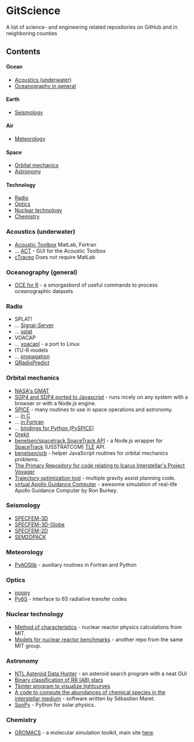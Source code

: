 # GitScience
A list of science- and engineering related repositories on GitHub and in neighboring counties

## Contents

#### Ocean

* [Acoustics (underwater)](https://github.com/Hunter-Github/GitScience#acoustics-underwater)
 * [Oceanography in general](https://github.com/Hunter-Github/GitScience#oceanography-general)

#### Earth

* [Seismology](https://github.com/Hunter-Github/GitScience#seismology)

#### Air

 * [Meteorology](https://github.com/Hunter-Github/GitScience#meteorology)

#### Space

 * [Orbital mechanics](https://github.com/Hunter-Github/GitScience#orbital-mechanics)
 * [Astronomy](https://github.com/Hunter-Github/GitScience#astronomy)

#### Technology

 * [Radio](https://github.com/Hunter-Github/GitScience#radio)
 * [Optics](https://github.com/Hunter-Github/GitScience#optics)
 * [Nuclear technology](https://github.com/Hunter-Github/GitScience#nuclear-technology)
* [Chemistry](https://github.com/Hunter-Github/GitScience#chemistry)

### Acoustics (underwater)

* [Acoustic Toolbox](http://oalib.hlsresearch.com/Modes/AcousticsToolbox/) MatLab, Fortran
 * ... [ACT](http://cmst.curtin.edu.au/products/actoolbox.cfm) - GUI for the Acoustic Toolbox
* [cTraceo](https://github.com/EyNuel/cTraceo) Does not require MatLab

### Oceanography (general)

 * [OCE for R](https://github.com/dankelley/oce) - a smorgasbord of useful commands to process oceanographic datasets

### Radio

* SPLAT!
 * ... [Signal-Server](https://github.com/Cloud-RF/Signal-Server)
 * ... [splat](https://github.com/jmcmellen/splat)
* VOACAP
 * ... [voacapl](https://github.com/jawatson/voacapl) - a port to Linux
* ITU-R models
 * ... [propagation](https://github.com/deepaknadig/propagation)
* [QRadioPredict](http://qradiopredict.sourceforge.net/)

### Orbital mechanics

* [NASA's GMAT](http://gmat.sourceforge.net/)
* [SGP4 and SDP4 ported to Javascript](https://github.com/shashwatak/satellite-js) - runs nicely on any system with a browser or with a Node.js engine.
* [SPICE](http://naif.jpl.nasa.gov/naif/toolkit.html) - many routines to use in space operations and astronomy.
 * ... [in C](http://naif.jpl.nasa.gov/naif/toolkit_C.html)
 * ... [in Fortran](http://naif.jpl.nasa.gov/naif/toolkit_FORTRAN.html)
 * ... [bindings for Python (PySPICE)](https://github.com/rca/PySPICE)
* [Orekit](http://orekit.org/)
* [benelsen/spacetrack SpaceTrack API](https://github.com/benelsen/spacetrack) - a Node.js wrapper for [SpaceTrack](https://www.space-track.org) (USSTRATCOM) [TLE](https://en.wikipedia.org/wiki/Two-line_element_set) API.
* [benelsen/orb](https://github.com/benelsen/orb) - helper JavaScript routines for orbital mechanics problems.
* [The Primary Repository for code relating to Icarus Interstellar's Project Voyager](https://github.com/zachfejes/ProjectVoyager)
* [Trajectory optimization tool](https://github.com/Arrowstar/ksptot) - multiple gravity assist planning code.
* [virtual Apollo Guidance Computer](https://github.com/rburkey2005/virtualagc) - awesome simulation of real-life Apollo Guidance Computer by Ron Burkey.

### Seismology

* [SPECFEM-3D](https://github.com/geodynamics/specfem3d)
* [SPECFEM-3D-Globe](https://github.com/geodynamics/specfem3d_globe)
* [SPECFEM-2D](https://github.com/geodynamics/specfem2d)
* [SEM2DPACK](http://sem2d.sourceforge.net)

### Meteorology

* [PyAOSlib](https://github.com/PyAOS/aoslib) - auxiliary routines in Fortran and Python

### Optics

* [poppy](https://github.com/mperrin/poppy)
* [Py6S](https://github.com/robintw/Py6S) - interface to 6S radiative transfer codes

### Nuclear technology

* [Method of characteristics](https://github.com/mit-crpg/OpenMOC) - nuclear reactor physics calculations from MIT.
* [Models for nuclear reactor benchmarks](https://github.com/mit-crpg/benchmarks) - another repo from the same MIT group.

### Astronomy

* [NTL Asteroid Data Hunter](https://github.com/nasa/NTL-Asteroid-Data-Hunter) - an asteroid search program with a neat GUI 
* [Binary classification of RR (AB) stars](https://github.com/johnh2o2/rrlyrclassification)
* [Tkinter program to visualize lightcurves](https://github.com/johnh2o2/pyvislc)
* [A code to compute the abundances of chemical species in the interstellar medium](https://github.com/smaret/astrochem) - software written by Sébastien Maret.
* [SunPy](https://github.com/sunpy/sunpy) - Python for solar physics.

### Chemistry

* [GROMACS](https://github.com/gromacs/gromacs) - a molecular simulation toolkit, main site [here](http://www.gromacs.org/).

